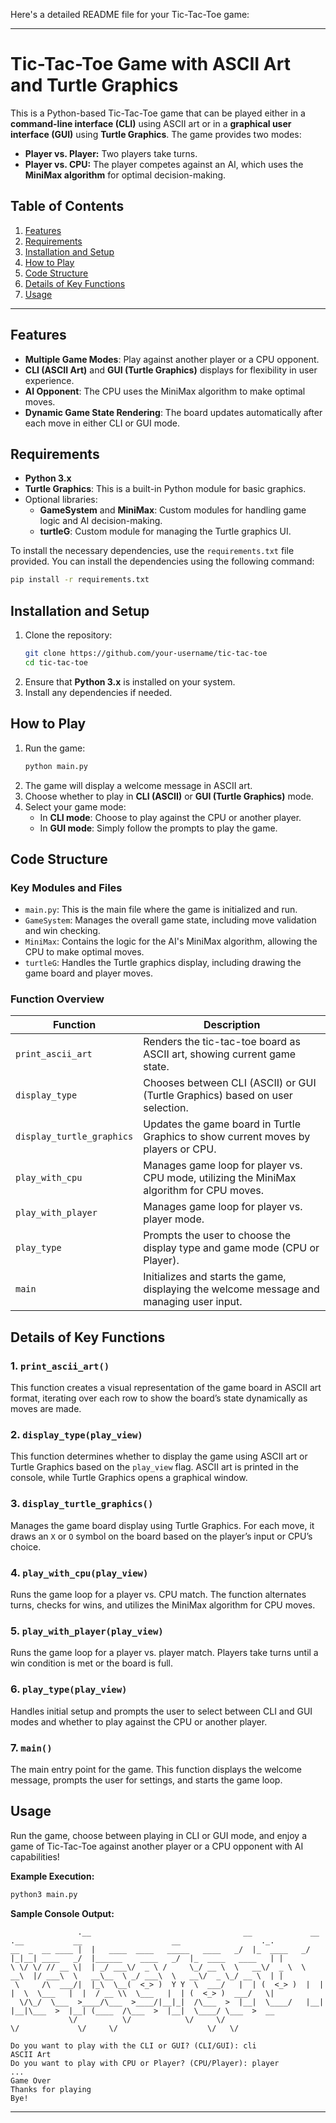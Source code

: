 Here's a detailed README file for your Tic-Tac-Toe game:

---

# Tic-Tac-Toe Game with ASCII Art and Turtle Graphics

This is a Python-based Tic-Tac-Toe game that can be played either in a **command-line interface (CLI)** using ASCII art or in a **graphical user interface (GUI)** using **Turtle Graphics**. The game provides two modes:
- **Player vs. Player:** Two players take turns.
- **Player vs. CPU:** The player competes against an AI, which uses the **MiniMax algorithm** for optimal decision-making.

## Table of Contents
1. [Features](#features)
2. [Requirements](#requirements)
3. [Installation and Setup](#installation-and-setup)
4. [How to Play](#how-to-play)
5. [Code Structure](#code-structure)
6. [Details of Key Functions](#details-of-key-functions)
7. [Usage](#usage)

---

## Features

- **Multiple Game Modes**: Play against another player or a CPU opponent.
- **CLI (ASCII Art)** and **GUI (Turtle Graphics)** displays for flexibility in user experience.
- **AI Opponent**: The CPU uses the MiniMax algorithm to make optimal moves.
- **Dynamic Game State Rendering**: The board updates automatically after each move in either CLI or GUI mode.

## Requirements

- **Python 3.x**
- **Turtle Graphics**: This is a built-in Python module for basic graphics.
- Optional libraries:
    - **GameSystem** and **MiniMax**: Custom modules for handling game logic and AI decision-making.
    - **turtleG**: Custom module for managing the Turtle graphics UI.

To install the necessary dependencies, use the `requirements.txt` file provided. You can install the dependencies using the following command:
```bash
pip install -r requirements.txt
```
## Installation and Setup

1. Clone the repository:
   ```bash
   git clone https://github.com/your-username/tic-tac-toe
   cd tic-tac-toe
   ```
2. Ensure that **Python 3.x** is installed on your system.
3. Install any dependencies if needed.

## How to Play

1. Run the game:
   ```bash
   python main.py
   ```
2. The game will display a welcome message in ASCII art.
3. Choose whether to play in **CLI (ASCII)** or **GUI (Turtle Graphics)** mode.
4. Select your game mode:
   - In **CLI mode**: Choose to play against the CPU or another player.
   - In **GUI mode**: Simply follow the prompts to play the game.

## Code Structure

### Key Modules and Files
- `main.py`: This is the main file where the game is initialized and run.
- `GameSystem`: Manages the overall game state, including move validation and win checking.
- `MiniMax`: Contains the logic for the AI's MiniMax algorithm, allowing the CPU to make optimal moves.
- `turtleG`: Handles the Turtle graphics display, including drawing the game board and player moves.

### Function Overview

| Function                | Description                                                                                       |
|-------------------------|---------------------------------------------------------------------------------------------------|
| `print_ascii_art`       | Renders the tic-tac-toe board as ASCII art, showing current game state.                           |
| `display_type`          | Chooses between CLI (ASCII) or GUI (Turtle Graphics) based on user selection.                     |
| `display_turtle_graphics`| Updates the game board in Turtle Graphics to show current moves by players or CPU.               |
| `play_with_cpu`         | Manages game loop for player vs. CPU mode, utilizing the MiniMax algorithm for CPU moves.         |
| `play_with_player`      | Manages game loop for player vs. player mode.                                                     |
| `play_type`             | Prompts the user to choose the display type and game mode (CPU or Player).                        |
| `main`                  | Initializes and starts the game, displaying the welcome message and managing user input.          |

## Details of Key Functions

### 1. `print_ascii_art()`
This function creates a visual representation of the game board in ASCII art format, iterating over each row to show the board’s state dynamically as moves are made.

### 2. `display_type(play_view)`
This function determines whether to display the game using ASCII art or Turtle Graphics based on the `play_view` flag. ASCII art is printed in the console, while Turtle Graphics opens a graphical window.

### 3. `display_turtle_graphics()`
Manages the game board display using Turtle Graphics. For each move, it draws an `X` or `O` symbol on the board based on the player’s input or CPU’s choice.

### 4. `play_with_cpu(play_view)`
Runs the game loop for a player vs. CPU match. The function alternates turns, checks for wins, and utilizes the MiniMax algorithm for CPU moves.

### 5. `play_with_player(play_view)`
Runs the game loop for a player vs. player match. Players take turns until a win condition is met or the board is full.

### 6. `play_type(play_view)`
Handles initial setup and prompts the user to select between CLI and GUI modes and whether to play against the CPU or another player.

### 7. `main()`
The main entry point for the game. This function displays the welcome message, prompts the user for settings, and starts the game loop.

## Usage

Run the game, choose between playing in CLI or GUI mode, and enjoy a game of Tic-Tac-Toe against another player or a CPU opponent with AI capabilities!

**Example Execution:**
```bash
python3 main.py
```

**Sample Console Output:**
```plaintext
               .__                                  __             __  .__           __                    __                  ._.
__  _  __ ____ |  |   ____  ____   _____   ____   _/  |_  ____   _/  |_|__| ____   _/  |______    ____   _/  |_  ____   ____   | |
\ \/ \/ // __ \|  | _/ ___\/  _ \ /     \_/ __ \  \   __\/  _ \  \   __\  |/ ___\  \   __\__  \ _/ ___\  \   __\/  _ \_/ __ \  | |
 \     /\  ___/|  |_\  \__(  <_> )  Y Y  \  ___/   |  | (  <_> )  |  | |  \  \___   |  |  / __ \\  \___   |  | (  <_> )  ___/   \|
  \/\_/  \___  >____/\___  >____/|__|_|  /\___  >  |__|  \____/   |__| |__|\___  >  |__| (____  /\___  >  |__|  \____/ \___  >  __
             \/          \/            \/     \/                               \/             \/     \/                    \/   \/

Do you want to play with the CLI or GUI? (CLI/GUI): cli
ASCII Art
Do you want to play with CPU or Player? (CPU/Player): player
...
Game Over
Thanks for playing
Bye!
```

---

